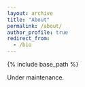 ```yaml
---
layout: archive
title: "About"
permalink: /about/
author_profile: true
redirect_from:
  - /bio
---
```


{% include base_path %}

Under maintenance.

[comment]: <> (
I'm a data scientist currently working as a Solutions Consultant and Automation Engineer for Google's DoubleClick Ad Exchange [AdX]. Prior to this I was a Data Scientist at MLB Advanced Media.  In my free time I enjoy working on my Python package [Pybaseball]https://github.com/jldbc/pybaseball, working on miscellaneous data analysis and modeling projects, and reading about tech, statistics, sports, and any combination of those things.  I earned my B.A. in Economics at Boston College, where my studies focused on statistical modeling, machine learning, data engineering, and quantitative social science. )


[comment]: <> (I'm a data scientist currently working as a Bussiness Analyst on BuzzFeed's Data Science Team. Prior to this I was a Solutions Consultant and Automation Engineer at Google and a Data Scientist at MLB Advanced Media. \n In my free time I enjoy working on my Python package Pybaseballhttps://github.com/jldbc/pybaseball, orking on miscellaneous data analysis and modeling projects, and reading about tech, statistics, sports, and any combination of those things. \n I earned my B.A. in Economics at Boston College, where my studies focused on statistical modeling, machine learning, data engineering, and quantitative social science. TODO - ADD ANALYTICS TO THIS)
